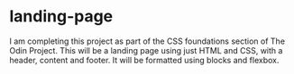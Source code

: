 # landing-page

I am completing this project as part of the CSS foundations section of The Odin Project. This will be a landing page using just HTML and CSS, with a header, content and footer. It will be formatted using blocks and flexbox.  